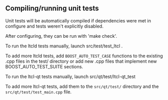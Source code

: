 Compiling/running unit tests
------------------------------------

Unit tests will be automatically compiled if dependencies were met in configure
and tests weren't explicitly disabled.

After configuring, they can be run with 'make check'.

To run the ltcld tests manually, launch src/test/test_ltcl .

To add more ltcld tests, add `BOOST_AUTO_TEST_CASE` functions to the existing
.cpp files in the test/ directory or add new .cpp files that
implement new BOOST_AUTO_TEST_SUITE sections.

To run the ltcl-qt tests manually, launch src/qt/test/ltcl-qt_test

To add more ltcl-qt tests, add them to the `src/qt/test/` directory and
the `src/qt/test/test_main.cpp` file.
